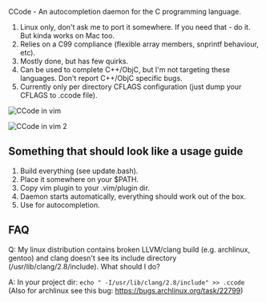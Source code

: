 CCode - An autocompletion daemon for the C programming language.

1. Linux only, don't ask me to port it somewhere. If you need that - do it. But kinda works on Mac too.
2. Relies on a C99 compliance (flexible array members, snprintf behaviour, etc).
3. Mostly done, but has few quirks.
4. Can be used to complete C++/ObjC, but I'm not targeting these languages. Don't report C++/ObjC specific bugs.
5. Currently only per directory CFLAGS configuration (just dump your CFLAGS to .ccode file).

![CCode in vim](http://nsf.github.com/images/ccode.png)

![CCode in vim 2](http://nsf.github.com/images/ccode2.png)

Something that should look like a usage guide
----------------------------------------------

1. Build everything (see update.bash).
2. Place it somewhere on your $PATH.
3. Copy vim plugin to your .vim/plugin dir.
4. Daemon starts automatically, everything should work out of the box.
5. Use <C-x><C-o> for autocompletion.

FAQ
---
Q: My linux distribution contains broken LLVM/clang build (e.g. archlinux, gentoo) and clang doesn't see its include directory (/usr/lib/clang/2.8/include). What should I do?

A: In your project dir: `echo " -I/usr/lib/clang/2.8/include" >> .ccode` (Also for archlinux see this bug: https://bugs.archlinux.org/task/22799)
